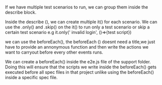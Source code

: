 If we have multiple test scenarios to run, we can group them inside the describe block.

Inside the describe (), we can create multiple it() for each scenario. We can use the .only() and .skip() on the it() to run only a test scenario or skip a certain test scenario e.g it.only(' invalid login', ()=>{test script})


we can use the beforeEach(), the beforeEach () doesnt need a title,we just have to provide an annonymous function and then write the actions we want to carryout before every other events runs.

We can create a beforeEach() inside the e2e.js file of the support folder. Doing this will ensure that the scripts we write inside the beforeEach() gets executed before all spec files in that project unlike using the beforeEach() inside a specific spec file.